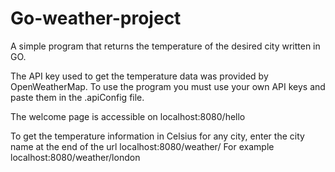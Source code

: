 # Go-weather-project
A simple program that returns the temperature of the desired city written in GO.

The API key used to get the temperature data was provided by OpenWeatherMap. To use the program you must use your own API keys and paste them in the .apiConfig file.

The welcome page is accessible on localhost:8080/hello

To get the temperature information in Celsius for any city, enter the city name at the end of the url localhost:8080/weather/
For example localhost:8080/weather/london
